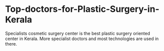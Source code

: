 # Top-doctors-for-Plastic-Surgery-in-Kerala
Specialists cosmetic surgery center is the best plastic surgery oriented center in Kerala. More specialist doctors and most technologies are used in there.
